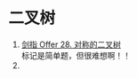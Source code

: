 # 二叉树 

1. [剑指 Offer 28. 对称的二叉树](https://leetcode.cn/problems/dui-cheng-de-er-cha-shu-lcof/)  
    标记是简单题，但很难想啊！！
2. 